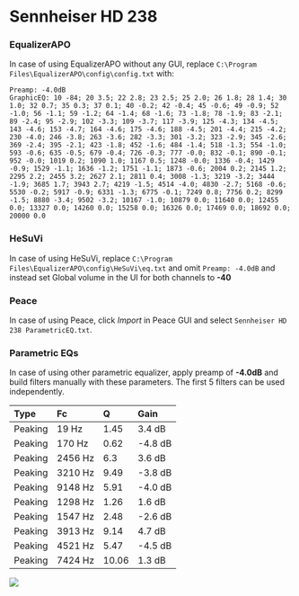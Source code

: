 # Sennheiser HD 238

### EqualizerAPO
In case of using EqualizerAPO without any GUI, replace `C:\Program Files\EqualizerAPO\config\config.txt`
with:
```
Preamp: -4.0dB
GraphicEQ: 10 -84; 20 3.5; 22 2.8; 23 2.5; 25 2.0; 26 1.8; 28 1.4; 30 1.0; 32 0.7; 35 0.3; 37 0.1; 40 -0.2; 42 -0.4; 45 -0.6; 49 -0.9; 52 -1.0; 56 -1.1; 59 -1.2; 64 -1.4; 68 -1.6; 73 -1.8; 78 -1.9; 83 -2.1; 89 -2.4; 95 -2.9; 102 -3.3; 109 -3.7; 117 -3.9; 125 -4.3; 134 -4.5; 143 -4.6; 153 -4.7; 164 -4.6; 175 -4.6; 188 -4.5; 201 -4.4; 215 -4.2; 230 -4.0; 246 -3.8; 263 -3.6; 282 -3.3; 301 -3.2; 323 -2.9; 345 -2.6; 369 -2.4; 395 -2.1; 423 -1.8; 452 -1.6; 484 -1.4; 518 -1.3; 554 -1.0; 593 -0.6; 635 -0.5; 679 -0.4; 726 -0.3; 777 -0.0; 832 -0.1; 890 -0.1; 952 -0.0; 1019 0.2; 1090 1.0; 1167 0.5; 1248 -0.0; 1336 -0.4; 1429 -0.9; 1529 -1.1; 1636 -1.2; 1751 -1.1; 1873 -0.6; 2004 0.2; 2145 1.2; 2295 2.2; 2455 3.2; 2627 2.1; 2811 0.4; 3008 -1.3; 3219 -3.2; 3444 -1.9; 3685 1.7; 3943 2.7; 4219 -1.5; 4514 -4.0; 4830 -2.7; 5168 -0.6; 5530 -0.2; 5917 -0.9; 6331 -1.3; 6775 -0.1; 7249 0.8; 7756 0.2; 8299 -1.5; 8880 -3.4; 9502 -3.2; 10167 -1.0; 10879 0.0; 11640 0.0; 12455 0.0; 13327 0.0; 14260 0.0; 15258 0.0; 16326 0.0; 17469 0.0; 18692 0.0; 20000 0.0
```

### HeSuVi
In case of using HeSuVi, replace `C:\Program Files\EqualizerAPO\config\HeSuVi\eq.txt` and omit `Preamp:
-4.0dB` and instead set Global volume in the UI for both channels to **-40**

### Peace
In case of using Peace, click *Import* in Peace GUI and select `Sennheiser HD 238 ParametricEQ.txt`.

### Parametric EQs
In case of using other parametric equalizer, apply preamp of **-4.0dB** and build filters manually with
these parameters. The first 5 filters can be used independently.

| Type    | Fc      |     Q | Gain    |
|:--------|:--------|:------|:--------|
| Peaking | 19 Hz   |  1.45 | 3.4 dB  |
| Peaking | 170 Hz  |  0.62 | -4.8 dB |
| Peaking | 2456 Hz |  6.3  | 3.6 dB  |
| Peaking | 3210 Hz |  9.49 | -3.8 dB |
| Peaking | 9148 Hz |  5.91 | -4.0 dB |
| Peaking | 1298 Hz |  1.26 | 1.6 dB  |
| Peaking | 1547 Hz |  2.48 | -2.6 dB |
| Peaking | 3913 Hz |  9.14 | 4.7 dB  |
| Peaking | 4521 Hz |  5.47 | -4.5 dB |
| Peaking | 7424 Hz | 10.06 | 1.3 dB  |

![](https://raw.githubusercontent.com/jaakkopasanen/AutoEq/master/results/innerfidelity/sbaf-serious/Sennheiser%20HD%20238/Sennheiser%20HD%20238.png)
